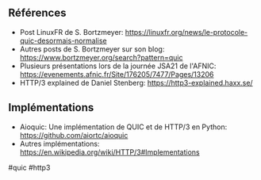 ## Références

- Post LinuxFR de S. Bortzmeyer: https://linuxfr.org/news/le-protocole-quic-desormais-normalise
- Autres posts de S. Bortzmeyer sur son blog: https://www.bortzmeyer.org/search?pattern=quic
- Plusieurs présentations lors de la journée JSA21 de l'AFNIC: https://evenements.afnic.fr/Site/176205/7477/Pages/13206
- HTTP/3 explained de Daniel Stenberg: https://http3-explained.haxx.se/

## Implémentations

- Aioquic: Une implémentation de QUIC et de HTTP/3 en Python: <https://github.com/aiortc/aioquic>
- Autres implémentations: https://en.wikipedia.org/wiki/HTTP/3#Implementations

#quic #http3
